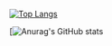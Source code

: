[![Top Langs](https://github-readme-stats.vercel.app/api/top-langs/?username=miyazaki-games&layout=compact&theme=onedark)](https://github.com/anuraghazra/github-readme-stats)

[![Anurag's GitHub stats](https://github-readme-stats.vercel.app/api?username=miyazaki-games)
